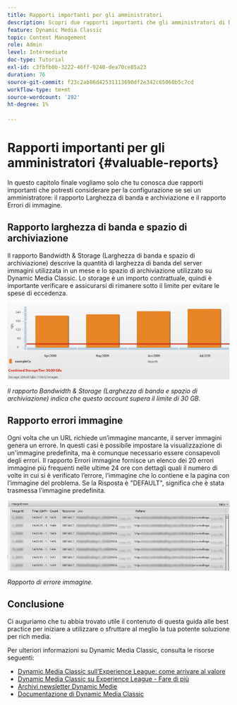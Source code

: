 ```yaml
---
title: Rapporti importanti per gli amministratori
description: Scopri due rapporti importanti che gli amministratori di Dynamic Media Classic dovrebbero considerare per la configurazione.
feature: Dynamic Media Classic
topic: Content Management
role: Admin
level: Intermediate
doc-type: Tutorial
exl-id: c3fbfb0b-3222-46ff-9248-dea70ce85a23
duration: 76
source-git-commit: f23c2ab86d42531113690df2e342c65060b5c7cd
workflow-type: tm+mt
source-wordcount: '292'
ht-degree: 1%

---
```


# Rapporti importanti per gli amministratori {#valuable-reports}

In questo capitolo finale vogliamo solo che tu conosca due rapporti importanti che potresti considerare per la configurazione se sei un amministratore: il rapporto Larghezza di banda e archiviazione e il rapporto Errori di immagine.

## Rapporto larghezza di banda e spazio di archiviazione

Il rapporto Bandwidth &amp; Storage (Larghezza di banda e spazio di archiviazione) descrive la quantità di larghezza di banda del server immagini utilizzata in un mese e lo spazio di archiviazione utilizzato su Dynamic Media Classic. Lo storage è un importo contrattuale, quindi è importante verificare e assicurarsi di rimanere sotto il limite per evitare le spese di eccedenza.

![immagine](assets/valuable-reports/reports-1.jpg)

_Il rapporto Bandwidth &amp; Storage (Larghezza di banda e spazio di archiviazione) indica che questo account supera il limite di 30 GB._

## Rapporto errori immagine

Ogni volta che un URL richiede un’immagine mancante, il server immagini genera un errore. In questi casi è possibile impostare la visualizzazione di un&#39;immagine predefinita, ma è comunque necessario essere consapevoli degli errori. Il rapporto Errori immagine fornisce un elenco dei 20 errori immagine più frequenti nelle ultime 24 ore con dettagli quali il numero di volte in cui si è verificato l’errore, l’immagine che lo contiene e la pagina con l’immagine del problema. Se la Risposta è &quot;DEFAULT&quot;, significa che è stata trasmessa l’immagine predefinita.

![immagine](assets/valuable-reports/reports-2.jpg)

_Rapporto di errore immagine._

## Conclusione

Ci auguriamo che tu abbia trovato utile il contenuto di questa guida alle best practice per iniziare a utilizzare o sfruttare al meglio la tua potente soluzione per rich media.

Per ulteriori informazioni su Dynamic Media Classic, consulta le risorse seguenti:

- [Dynamic Media Classic sull’Experience League: come arrivare al valore](https://guided.adobe.com/?launch=AEM-5a#recommended/solutions/experience-manager)
- [Dynamic Media Classic su Experience League - Fare di più](https://guided.adobe.com/?launch=AEM-6a#recommended/solutions/experience-manager)
- [Archivi newsletter Dynamic Medie](https://experienceleague.adobe.com/docs/dynamic-media-classic/using/dynamic-media-newsletter.html)
- [Documentazione di Dynamic Media Classic](https://experienceleague.adobe.com/docs/dynamic-media-classic/using/home.html)
